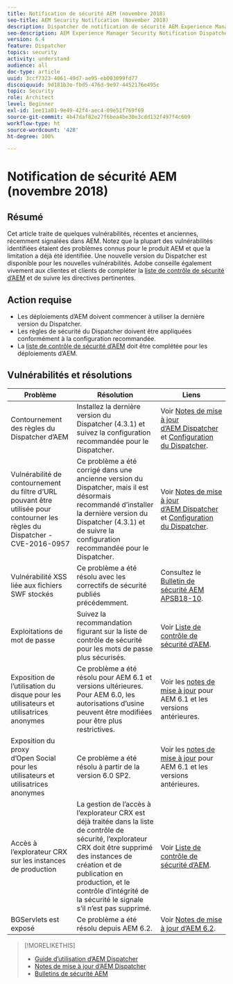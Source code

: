 ```yaml
---
title: Notification de sécurité AEM (novembre 2018)
seo-title: AEM Security Notification (November 2018)
description: Dispatcher de notification de sécurité AEM Experience Manager
seo-description: AEM Experience Manager Security Notification Dispatcher
version: 6.4
feature: Dispatcher
topics: security
activity: understand
audience: all
doc-type: article
uuid: 3ccf7323-4061-49d7-ae95-eb003099fd77
discoiquuid: 9d181b3e-fbd5-476d-9e97-4452176e495c
topic: Security
role: Architect
level: Beginner
exl-id: 1ee11a01-9e49-42f4-aec4-09e51f769f69
source-git-commit: 4b47daf82e27f6bea4be30e3cdd132f497f4c609
workflow-type: ht
source-wordcount: '428'
ht-degree: 100%

---
```


# Notification de sécurité AEM (novembre 2018)

## Résumé

Cet article traite de quelques vulnérabilités, récentes et anciennes, récemment signalées dans AEM. Notez que la plupart des vulnérabilités identifiées étaient des problèmes connus pour le produit AEM et que la limitation a déjà été identifiée. Une nouvelle version du Dispatcher est disponible pour les nouvelles vulnérabilités. Adobe conseille également vivement aux clientes et clients de compléter la [liste de contrôle de sécurité d’AEM](https://helpx.adobe.com/fr/experience-manager/6-5/sites/administering/using/security-checklist.html) et de suivre les directives pertinentes.

## Action requise

* Les déploiements d’AEM doivent commencer à utiliser la dernière version du Dispatcher.
* Les règles de sécurité du Dispatcher doivent être appliquées conformément à la configuration recommandée.
* La [liste de contrôle de sécurité d’AEM](https://helpx.adobe.com/fr/experience-manager/6-5/sites/administering/using/security-checklist.html) doit être complétée pour les déploiements d’AEM.

## Vulnérabilités et résolutions

| Problème | Résolution | Liens |
|-------|------------|-------|
| Contournement des règles du Dispatcher d’AEM | Installez la dernière version du Dispatcher (4.3.1) et suivez la configuration recommandée pour le Dispatcher. | Voir [Notes de mise à jour d’AEM Dispatcher](https://helpx.adobe.com/fr/experience-manager/dispatcher/release-notes.html) et [Configuration du Dispatcher](https://helpx.adobe.com/fr/experience-manager/dispatcher/using/dispatcher-configuration.html). |
| Vulnérabilité de contournement du filtre d’URL pouvant être utilisée pour contourner les règles du Dispatcher - CVE-2016-0957 | Ce problème a été corrigé dans une ancienne version du Dispatcher, mais il est désormais recommandé d’installer la dernière version du Dispatcher (4.3.1) et de suivre la configuration recommandée pour le Dispatcher. | Voir [Notes de mise à jour d’AEM Dispatcher](https://helpx.adobe.com/fr/experience-manager/dispatcher/release-notes.html) et [Configuration du Dispatcher](https://helpx.adobe.com/fr/experience-manager/dispatcher/using/dispatcher-configuration.html). |
| Vulnérabilité XSS liée aux fichiers SWF stockés | Ce problème a été résolu avec les correctifs de sécurité publiés précédemment. | Consultez le [Bulletin de sécurité AEM APSB18-10](https://helpx.adobe.com/fr/security/products/experience-manager/apsb18-10.html). |
| Exploitations de mot de passe | Suivez la recommandation figurant sur la liste de contrôle de sécurité pour les mots de passe plus sécurisés. | Voir [Liste de contrôle de sécurité d’AEM](https://helpx.adobe.com/fr/experience-manager/6-5/sites/administering/using/security-checklist.html). |
| Exposition de l’utilisation du disque pour les utilisateurs et utilisatrices anonymes | Ce problème a été résolu pour AEM 6.1 et versions ultérieures. Pour AEM 6.0, les autorisations d’usine peuvent être modifiées pour être plus restrictives. | Voir les [notes de mise à jour](https://helpx.adobe.com/fr/experience-manager/aem-previous-versions.html) pour AEM 6.1 et les versions antérieures. |
| Exposition du proxy d’Open Social pour les utilisateurs et utilisatrices anonymes | Ce problème a été résolu à partir de la version 6.0 SP2. | Voir les [notes de mise à jour](https://helpx.adobe.com/fr/experience-manager/aem-previous-versions.html) pour AEM 6.1 et les versions antérieures. |
| Accès à l’explorateur CRX sur les instances de production | La gestion de l’accès à l’explorateur CRX est déjà traitée dans la liste de contrôle de sécurité, l’explorateur CRX doit être supprimé des instances de création et de publication en production, et le contrôle d’intégrité de la sécurité le signale s’il n’est pas supprimé. | Voir [Liste de contrôle de sécurité d’AEM](https://helpx.adobe.com/fr/experience-manager/6-4/sites/administering/using/security-checklist.html). |
| BGServlets est exposé | Ce problème a été résolu depuis AEM 6.2. | Voir [Notes de mise à jour d’AEM 6.2](https://helpx.adobe.com/fr/experience-manager/6-2/release-notes.html). |

>[!MORELIKETHIS]
>
>* [Guide d’utilisation d’AEM Dispatcher](https://helpx.adobe.com/fr/experience-manager/dispatcher/user-guide.html)
>* [Notes de mise à jour d’AEM Dispatcher](https://helpx.adobe.com/fr/experience-manager/dispatcher/release-notes.html)
>* [Bulletins de sécurité AEM](https://helpx.adobe.com/fr/security.html#experience-manager)


